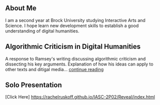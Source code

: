 ## About Me

I am a second year at Brock University studying Interactive Arts and Science. I hope learn new development skills to establish a good understanding of digital humanities.

## Algorithmic Criticism in Digital Humanities 

A response to Ramsey's writing discussing algorithmic criticism and dissecting his key arguments. Explanation of how his ideas can apply to other texts and ditigal media... [continue reading](blog.md)

## Solo Presentation

[Click Here] https://rachelruskoff.github.io/IASC-2P02/Reveal/index.html





